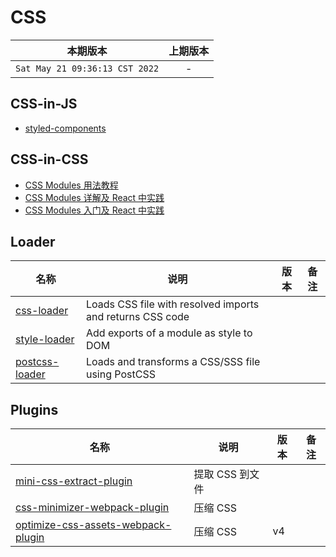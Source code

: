 # CSS

|本期版本|上期版本
|:---:|:---:
`Sat May 21 09:36:13 CST 2022` |  -

## CSS-in-JS

* [styled-components](https://www.styled-components.com/)

## CSS-in-CSS

* [CSS Modules 用法教程](http://www.ruanyifeng.com/blog/2016/06/css_modules.html)
* [CSS Modules 详解及 React 中实践](https://github.com/camsong/blog/issues/5)
* [CSS Modules 入门及 React 中实践](http://www.alloyteam.com/2017/03/getting-started-with-css-modules-and-react-in-practice/)



## Loader

名称|说明|版本|备注
---|---|---|---
[css-loader](./01-css-loader/) | Loads CSS file with resolved imports and returns CSS code
[style-loader](./02-style-loader/) | Add exports of a module as style to DOM
[postcss-loader](./postcss-loader/) | Loads and transforms a CSS/SSS file using PostCSS


## Plugins

名称|说明|版本|备注
---|---|---|---
[mini-css-extract-plugin](./mini-css-extract-plugin/) | 提取 CSS 到文件
[css-minimizer-webpack-plugin](./css-minimizer-webpack-plugin/) | 压缩 CSS
[optimize-css-assets-webpack-plugin](https://github.com/NMFR/optimize-css-assets-webpack-plugin) | 压缩 CSS | v4